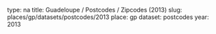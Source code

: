 type: na
title: Guadeloupe / Postcodes / Zipcodes (2013)
slug: places/gp/datasets/postcodes/2013
place: gp
dataset: postcodes
year: 2013

